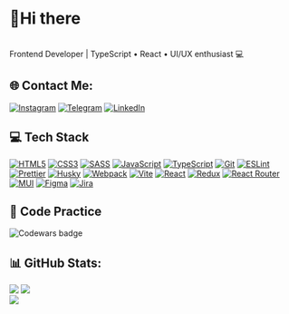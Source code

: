 # 👋Hi there 
<br>Frontend Developer | TypeScript • React • UI/UX enthusiast 💻<br>


## 🌐 Contact Me:
[![Instagram](https://img.shields.io/badge/Instagram-E4405F?style=for-the-badge&logo=instagram&logoColor=white)](https://instagram.com/myxich4)
[![Telegram](https://img.shields.io/badge/Telegram-2CA5E0?style=for-the-badge&logo=telegram&logoColor=white)](https://t.me/Astapenko_Michael)
[![LinkedIn](https://img.shields.io/badge/LinkedIn-0077B5?style=for-the-badge&logo=linkedin&logoColor=white)](https://www.linkedin.com/in/michail-astapenko-388860336/)

## 💻 Tech Stack

[![HTML5](https://img.shields.io/badge/HTML5-E34F26?style=for-the-badge&logo=html5&logoColor=white)](#)
[![CSS3](https://img.shields.io/badge/CSS3-1572B6?style=for-the-badge&logo=css3&logoColor=white)](#)
[![SASS](https://img.shields.io/badge/SASS-hotpink?style=for-the-badge&logo=sass&logoColor=white)](#)
[![JavaScript](https://img.shields.io/badge/JavaScript-F7DF1E?style=for-the-badge&logo=javascript&logoColor=black)](#)
[![TypeScript](https://img.shields.io/badge/TypeScript-3178C6?style=for-the-badge&logo=typescript&logoColor=white)](#)
[![Git](https://img.shields.io/badge/Git-F05032?style=for-the-badge&logo=git&logoColor=white)](#)
[![ESLint](https://img.shields.io/badge/ESLint-4B32C3?style=for-the-badge&logo=eslint&logoColor=white)](#)
[![Prettier](https://img.shields.io/badge/Prettier-F7B93E?style=for-the-badge&logo=prettier&logoColor=black)](#)
[![Husky](https://img.shields.io/badge/Husky-000000?style=for-the-badge&logo=github&logoColor=white)](#)
[![Webpack](https://img.shields.io/badge/Webpack-8DD6F9?style=for-the-badge&logo=webpack&logoColor=black)](#)
[![Vite](https://img.shields.io/badge/Vite-646CFF?style=for-the-badge&logo=vite&logoColor=white)](#)
[![React](https://img.shields.io/badge/React-20232a?style=for-the-badge&logo=react&logoColor=61dafb)](#)
[![Redux](https://img.shields.io/badge/Redux-764ABC?style=for-the-badge&logo=redux&logoColor=white)](#)
[![React Router](https://img.shields.io/badge/React%20Router-CA4245?style=for-the-badge&logo=react-router&logoColor=white)](#)
[![MUI](https://img.shields.io/badge/MUI-007FFF?style=for-the-badge&logo=mui&logoColor=white)](#)
[![Figma](https://img.shields.io/badge/Figma-F24E1E?style=for-the-badge&logo=figma&logoColor=white)](#)
[![Jira](https://img.shields.io/badge/Jira-0052CC?style=for-the-badge&logo=jira&logoColor=white)](#)

## 🧠 Code Practice
![Codewars badge](https://www.codewars.com/users/Michael-JS/badges/large)

## 📊 GitHub Stats:
![](https://github-readme-stats.vercel.app/api?username=internMichael-JS&theme=dark&hide_border=false&include_all_commits=true&count_private=true)
![](https://nirzak-streak-stats.vercel.app/?user=internMichael-JS&theme=dark&hide_border=false)<br/>
![](https://github-readme-stats.vercel.app/api/top-langs/?username=internMichael-JS&theme=dark&hide_border=false&include_all_commits=true&count_private=true&layout=compact)
